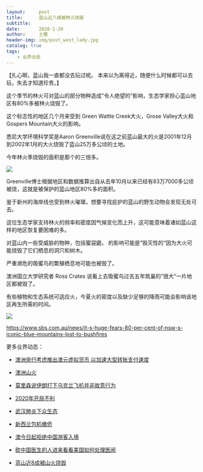 ```yaml
---
layout:     post
title:      蓝山近八成被林火烧毁
subtitle:   
date:       2020-1-20
author:     土猪
header-img: img/post_west_lady.jpg
catalog: true
tags:
    - 业界动态
---
```


【扎心啊，蓝山我一直都没去玩过呢。 本来以为离得近，随便什么时候都可以去玩，失去才知道珍贵。】

这个季节的林火可对蓝山的部分物种造成”令人绝望的“影响，生态学家担心蓝山地区有80%多被林火烧毁了。

这个标志性的地区几个月来受到 Green Wattle Creek大火，Grose Valley大火和Gospers Mountain大火的影响。

悉尼大学环境科学奖是Aaron Greenville说在这之前蓝山最大的火是2001年12月到2002年1月的大火烧毁了蓝山25万多公顷的土地。

今年林火季烧毁的面积是那个的三倍多。


![](https://sl.sbs.com.au/public/image/file/744aadc1-cd42-4794-8319-d5460af42190)


Greenville博士根据地区和数据推算出自从去年10月以来已经有83万7000多公顷被烧，这就是被保护的蓝山地区80%多的面积。

鉴于新州的海岸线也受到林火璀璨，想要寻找庇护的蓝山的野生动物会发现无处可去。

这位生态学家支持林火的频率和密度因气候变化而上升，这可能意味着诸如蓝山这样的地区恢复要困难的多。

对蓝山内一些受威胁的物种，包括蜜袋鼯， 的影响可能是”毁灭性的“因为大火可能烧毁了它们栖息的洞穴和树木。

严重濒危的吸蜜鸟的繁殖栖息地可能也被毁了。

澳洲国立大学研究者 Ross Crates 说看上去吸蜜鸟过去五年筑巢的”很大“一片地区都被毁了。

有些植物和生态系统可适应火，今夏火的密度以及缺少足够的降雨可能会影响该地区再生所需的时间。

![](https://sl.sbs.com.au/public/image/file/08904d6b-aa17-4bf1-8a14-8a87e3011219)

https://www.sbs.com.au/news/it-s-huge-fears-80-per-cent-of-nsw-s-iconic-blue-mountains-lost-to-bushfires


更多业界动态：

- [澳洲央行考虑推出澳元虚拟货币 以加速大型转账支付速度](http://livinginau.life/2020/01/12/%E6%BE%B3%E6%B4%B2%E5%A4%AE%E8%A1%8C%E8%80%83%E8%99%91%E6%8E%A8%E5%87%BA%E6%BE%B3%E5%85%83%E8%99%9A%E6%8B%9F%E8%B4%A7%E5%B8%81/)

- [澳洲山火](http://livinginau.life/2020/01/11/%E6%BE%B3%E6%B4%B2%E5%B1%B1%E7%81%AB/)

- [莫里森说伊朗打下乌克兰飞机并非故意行为](http://livinginau.life/2020/01/11/%E4%BC%8A%E6%9C%97%E6%89%93%E4%B8%8B%E4%B9%8C%E5%85%8B%E5%85%B0%E9%A3%9E%E6%9C%BA%E5%B9%B6%E9%9D%9E%E6%95%85%E6%84%8F%E8%A1%8C%E4%B8%BA/)

- [2020年开局不利](http://livinginau.life/2020/02/06/2020%E5%BC%80%E5%B1%80%E4%B8%8D%E5%88%A9/)

- [武汉肺炎下众生态](http://livinginau.life/2020/02/03/%E6%AD%A6%E6%B1%89%E8%82%BA%E7%82%8E%E4%B8%8B%E4%BC%97%E7%94%9F%E6%80%81/)

- [新西兰包机撤侨](http://livinginau.life/2020/02/03/%E6%96%B0%E8%A5%BF%E5%85%B0%E5%B0%86%E5%8C%85%E6%9C%BA%E6%8A%8A%E6%BE%B3%E6%B4%B2%E5%92%8C%E6%96%B0%E8%A5%BF%E5%85%B0%E5%85%AC%E6%B0%91%E5%B8%A6%E7%A6%BB%E6%AD%A6%E6%B1%89%E5%89%8D%E5%BE%80%E6%96%B0%E8%A5%BF%E5%85%B0/)

- [澳今日起拒绝中国游客入境](http://livinginau.life/2020/02/01/%E6%BE%B3%E6%B4%B2%E4%BB%8E%E4%BB%8A%E6%97%A5%E8%B5%B7%E6%8B%92%E7%BB%9D%E4%BB%8E%E4%B8%AD%E5%9B%BD%E6%9D%A5%E7%9A%84%E4%BA%BA%E5%85%A5%E5%A2%83/)

- [砍中国医生的人进来看看美国如何处理医闹](http://livinginau.life/2020/01/30/%E7%A0%8D%E4%B8%AD%E5%9B%BD%E5%8C%BB%E7%94%9F%E7%9A%84/)

- [蓝山近8成被山火烧毁](http://livinginau.life/2020/01/20/%E8%93%9D%E5%B1%B1%E8%BF%91%E5%85%AB%E6%88%90%E8%A2%AB%E6%9E%97%E7%81%AB%E7%83%A7%E6%AF%81/)

